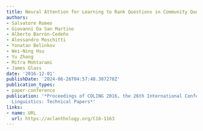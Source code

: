 ```yaml
---
title: Neural Attention for Learning to Rank Questions in Community Question Answering
authors:
- Salvatore Romeo
- Giovanni Da San Martino
- Alberto Barrón-Cedeño
- Alessandro Moschitti
- Yonatan Belinkov
- Wei-Ning Hsu
- Yu Zhang
- Mitra Mohtarami
- James Glass
date: '2016-12-01'
publishDate: '2024-06-26T04:57:48.307278Z'
publication_types:
- paper-conference
publication: '*Proceedings of COLING 2016, the 26th International Conference on Computational
  Linguistics: Technical Papers*'
links:
- name: URL
  url: https://aclanthology.org/C16-1163
---
```


